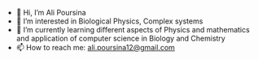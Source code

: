 - 👋 Hi, I’m Ali Poursina
- 👀 I’m interested in Biological Physics, Complex systems
- 🌱 I’m currently learning different aspects of Physics and mathematics and application of computer science in Biology and Chemistry
- 📫 How to reach me: ali.poursina12@gmail.com
<!---
ali-pr1/ali-pr1 is a ✨ special ✨ repository because its `README.md` (this file) appears on your GitHub profile.
You can click the Preview link to take a look at your changes.
--->
